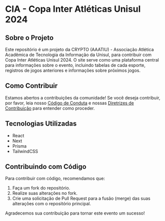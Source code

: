 # CIA - Copa Inter Atléticas Unisul 2024

## Sobre o Projeto
Este repositório é um projeto da CRYPTO (AAATIU) - Associação Atlética Acadêmica de Tecnologia da Informação da Unisul, para contribuir com Copa Inter Atléticas Unisul 2024. O site serve como uma plataforma central para informações sobre o evento, incluindo tabelas de cada esporte, registros de jogos anteriores e informações sobre próximos jogos.

## Como Contribuir
Estamos abertos a contribuições da comunidade! Se você deseja contribuir, por favor, leia nosso [Código de Conduta](CODE_OF_CONDUCT.md) e nossas [Diretrizes de Contribuição](CONTRIBUTING.md) para entender como proceder.

## Tecnologias Utilizadas
- React
- Next
- Prisma
- TailwindCSS

## Contribuindo com Código
Para contribuir com código, recomendamos que:
1. Faça um fork do repositório.
2. Realize suas alterações no fork.
3. Crie uma solicitação de Pull Request para a fusão (merge) das suas alterações com o repositório principal.

Agradecemos sua contribuição para tornar este evento um sucesso!

